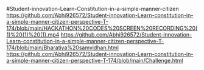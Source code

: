 #Student-innovation-Learn-Constitution-in-a-simple-manner-citizen
https://github.com/Abhi926572/Student-innovation-Learn-constitution-in-a-simple-manner-citizen-perspective-T-174/blob/main/HACKATHON%20CODES%20SCREEN%20RECORDING%20(1)%20(1)%20(1).mp4
https://github.com/Abhi926572/Student-innovation-Learn-constitution-in-a-simple-manner-citizen-perspective-T-174/blob/main/Bharatiya%20samvidhan.html
https://github.com/Abhi926572/Student-innovation-Learn-constitution-in-a-simple-manner-citizen-perspective-T-174/blob/main/Challenge.html
